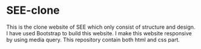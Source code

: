 # SEE-clone
This is the clone website of SEE which only consist of structure and design.
I have used Bootstrap to build this website.
I make this website responsive by using media query.
This repository contain both html and css part.
